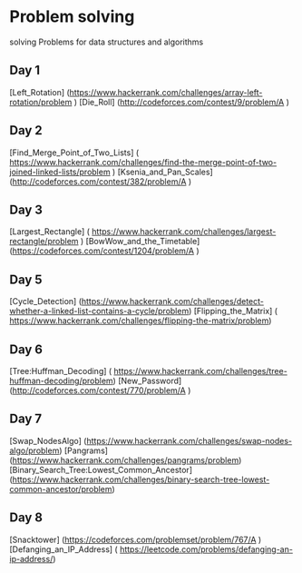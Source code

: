 # Problem solving

solving Problems for data structures and algorithms

## Day 1

[Left_Rotation] (https://www.hackerrank.com/challenges/array-left-rotation/problem )
[Die_Roll] (http://codeforces.com/contest/9/problem/A )

## Day 2

[Find_Merge_Point_of_Two_Lists] ( https://www.hackerrank.com/challenges/find-the-merge-point-of-two-joined-linked-lists/problem )
[Ksenia_and_Pan_Scales] (http://codeforces.com/contest/382/problem/A )

## Day 3

[Largest_Rectangle] ( https://www.hackerrank.com/challenges/largest-rectangle/problem )
[BowWow_and_the_Timetable] (https://codeforces.com/contest/1204/problem/A )

## Day 5

[Cycle_Detection] (https://www.hackerrank.com/challenges/detect-whether-a-linked-list-contains-a-cycle/problem)
[Flipping_the_Matrix] ( https://www.hackerrank.com/challenges/flipping-the-matrix/problem)

## Day 6

[Tree:Huffman_Decoding] ( https://www.hackerrank.com/challenges/tree-huffman-decoding/problem)
[New_Password] (http://codeforces.com/contest/770/problem/A )

## Day 7

[Swap_NodesAlgo] (https://www.hackerrank.com/challenges/swap-nodes-algo/problem)
[Pangrams] (https://www.hackerrank.com/challenges/pangrams/problem)
[Binary_Search_Tree:Lowest_Common_Ancestor] (https://www.hackerrank.com/challenges/binary-search-tree-lowest-common-ancestor/problem)

## Day 8

[Snacktower] (https://codeforces.com/problemset/problem/767/A )
[Defanging_an_IP_Address] ( https://leetcode.com/problems/defanging-an-ip-address/)
